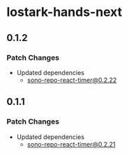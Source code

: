 # lostark-hands-next

## 0.1.2

### Patch Changes

- Updated dependencies
  - sono-repo-react-timer@0.2.22

## 0.1.1

### Patch Changes

- Updated dependencies
  - sono-repo-react-timer@0.2.21
